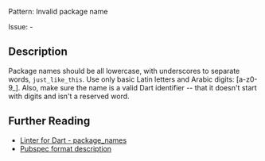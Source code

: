 Pattern: Invalid package name

Issue: -

## Description

Package names should be all lowercase, with underscores to separate words,
`just_like_this`. Use only basic Latin letters and Arabic digits: [a-z0-9_].
Also, make sure the name is a valid Dart identifier -- that it doesn't start
with digits and isn't a reserved word.

## Further Reading

* [Linter for Dart - package_names](https://dart.dev/tools/linter-rules/package_names)
* [Pubspec format description](https://www.dartlang.org/tools/pub/pubspec.html)